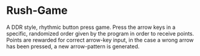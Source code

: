 # Rush-Game
A DDR style, rhythmic button press game. Press the arrow keys in a specific, randomized order given by the program in order to receive points. Points are rewarded for correct arrow-key input, in the case a wrong arrow has been pressed, a new arrow-pattern is generated.
